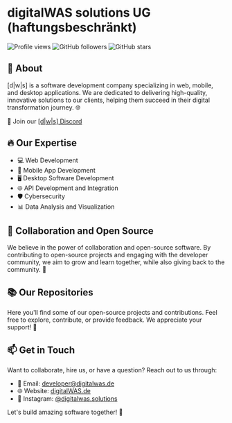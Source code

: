 # digitalWAS solutions UG (haftungsbeschränkt)

![Profile views](https://gpvc.arturio.dev/digitalwas-solutions) 
![GitHub followers](https://img.shields.io/github/followers/digitalwas-solutions?style=social)
![GitHub stars](https://img.shields.io/github/stars/digitalwas-solutions?style=social)

## 🚀 About
[d|w|s] is a software development company specializing in web, mobile, and desktop applications. We are dedicated to delivering high-quality, innovative solutions to our clients, helping them succeed in their digital transformation journey. 🌐

💬 Join our [ [d|w|s] Discord](https://discord.gg/dws)

## 🔥 Our Expertise
- 💻 Web Development
- 📱 Mobile App Development
- 🖥️ Desktop Software Development
- 🌐 API Development and Integration
- 🛡️ Cybersecurity
- 📊 Data Analysis and Visualization

## 🤝 Collaboration and Open Source
We believe in the power of collaboration and open-source software. By contributing to open-source projects and engaging with the developer community, we aim to grow and learn together, while also giving back to the community. 🌟

## 📚 Our Repositories
Here you'll find some of our open-source projects and contributions. Feel free to explore, contribute, or provide feedback. We appreciate your support! 🙌

## 📫 Get in Touch
Want to collaborate, hire us, or have a question? Reach out to us through:

- 📧 Email: [developer@digitalwas.de](mailto:info@digitalwassolutions.com)
- 🌐 Website: [digitalWAS.de](https://digitalwas.de)
- 🤳 Instagram: [@digitalwas.solutions](https://www.instagram.com/digitalwas.solutions/)

Let's build amazing software together! 🚀
